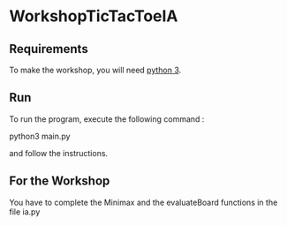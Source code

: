 # WorkshopTicTacToeIA

## Requirements

To make the workshop, you will need [python 3](https://www.python.org/downloads/).

## Run

To run the program, execute the following command :

python3 main.py

and follow the instructions.

## For the Workshop

You have to complete the Minimax and the evaluateBoard functions in the file ia.py 
